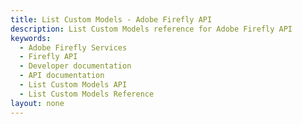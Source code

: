 ```yaml
---
title: List Custom Models - Adobe Firefly API
description: List Custom Models reference for Adobe Firefly API
keywords:
  - Adobe Firefly Services
  - Firefly API
  - Developer documentation
  - API documentation
  - List Custom Models API
  - List Custom Models Reference
layout: none
---
```


<RedoclyAPIBlock src="/firefly-services/docs/custom_models_listing.json" width="600px" disableSidebar />
